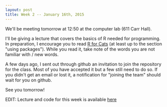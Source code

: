 ```yaml
---
layout: post
title: Week 2 -- January 16th, 2015
---
```



We'll be meeting tomorrow at 12:50 at the computer lab (611 Carr Hall).

I'll be giving a lecture that covers the basics of R needed for programming. In
  preparation, I encourage you to read [R for Cats](http://rforcats.net/) (at
  least up to the section "using packages"). While you read it, take note of the
  words you are not familiar with / new words.

  A few days ago, I sent out through github an invitation to join the repository
  for the class. Most of you have accepted it but a few still need to do so. If
  you didn't get an email or lost it, a notification for "joining the team"
  should wait for you on github.

See you tomorrow!

EDIT: Lecture and code for this week is available [here](01-intro-R/)
